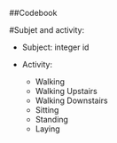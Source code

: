 

##Codebook

#Subjet and activity:

* Subject: integer id

* Activity:
  + Walking
  + Walking Upstairs
  + Walking Downstairs
  + Sitting
  + Standing
  + Laying

